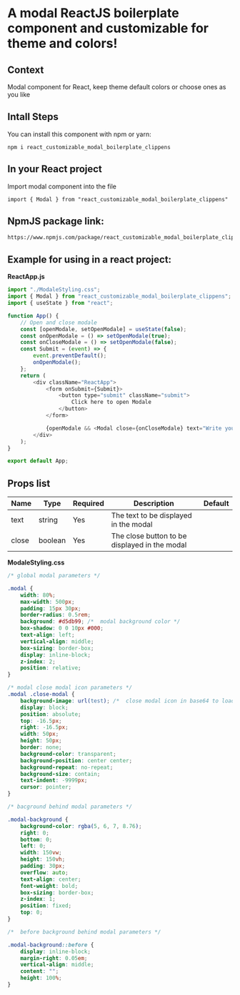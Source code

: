 # A modal ReactJS boilerplate component and customizable for theme and colors!

## Context

Modal component for React, keep theme default colors or choose ones as you like

## Intall Steps

You can install this component with npm or yarn:

```
npm i react_customizable_modal_boilerplate_clippens
```

## In your React project

Import modal component into the file

```
import { Modal } from "react_customizable_modal_boilerplate_clippens"
```

## NpmJS package link:

```
https://www.npmjs.com/package/react_customizable_modal_boilerplate_clippens
```

## Example for using in a react project:

**ReactApp.js**

```js
import "./ModaleStyling.css";
import { Modal } from "react_customizable_modal_boilerplate_clippens";
import { useState } from "react";

function App() {
	// Open and close modale
	const [openModale, setOpenModale] = useState(false);
	const onOpenModale = () => setOpenModale(true);
	const onCloseModale = () => setOpenModale(false);
	const Submit = (event) => {
		event.preventDefault();
		onOpenModale();
	};
	return (
		<div className="ReactApp">
			<form onSubmit={Submit}>
				<button type="submit" className="submit">
					Click here to open Modale
				</button>
			</form>

			{openModale && <Modal close={onCloseModale} text="Write your text here" />}
		</div>
	);
}

export default App;
```

## Props list

| Name  | Type    | Required | Description                                   | Default |
| ----- | ------- | -------- | --------------------------------------------- | ------- |
| text  | string  | Yes      | The text to be displayed in the modal         |         |
| close | boolean | Yes      | The close button to be displayed in the modal |         |

**ModaleStyling.css**

```css
/* global modal parameters */

.modal {
	width: 80%;
	max-width: 500px;
	padding: 15px 30px;
	border-radius: 0.5rem;
	background: #d5db99; /*  modal background color */
	box-shadow: 0 0 10px #000;
	text-align: left;
	vertical-align: middle;
	box-sizing: border-box;
	display: inline-block;
	z-index: 2;
	position: relative;
}

/* modal close modal icon parameters */
.modal .close-modal {
	background-image: url(test); /*  close modal icon in base64 to load faster */
	display: block;
	position: absolute;
	top: -16.5px;
	right: -16.5px;
	width: 50px;
	height: 50px;
	border: none;
	background-color: transparent;
	background-position: center center;
	background-repeat: no-repeat;
	background-size: contain;
	text-indent: -9999px;
	cursor: pointer;
}

/* bacground behind modal parameters */

.modal-background {
	background-color: rgba(5, 6, 7, 8.76);
	right: 0;
	bottom: 0;
	left: 0;
	width: 150vw;
	height: 150vh;
	padding: 30px;
	overflow: auto;
	text-align: center;
	font-weight: bold;
	box-sizing: border-box;
	z-index: 1;
	position: fixed;
	top: 0;
}

/*  before background behind modal parameters */

.modal-background::before {
	display: inline-block;
	margin-right: 0.05em;
	vertical-align: middle;
	content: "";
	height: 100%;
}
```
